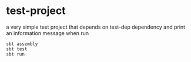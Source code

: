 # test-project

a very simple test project that depends on test-dep dependency and print an information message when run

```
sbt assembly
sbt test
sbt run
```

